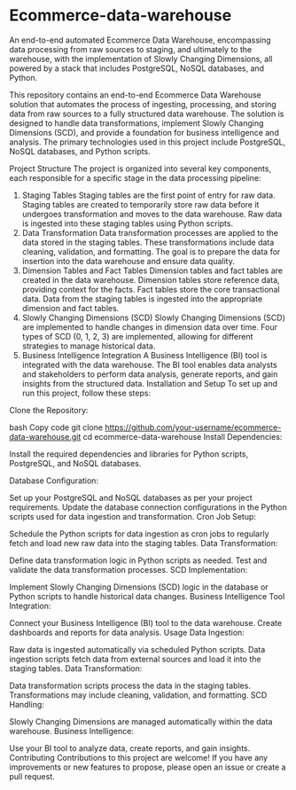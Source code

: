 # Ecommerce-data-warehouse
An end-to-end automated Ecommerce Data Warehouse, encompassing data processing from raw sources to staging, and ultimately to the warehouse, with the implementation of Slowly Changing Dimensions, all powered by a stack that includes PostgreSQL, NoSQL databases, and Python.

This repository contains an end-to-end Ecommerce Data Warehouse solution that automates the process of ingesting, processing, and storing data from raw sources to a fully structured data warehouse. The solution is designed to handle data transformations, implement Slowly Changing Dimensions (SCD), and provide a foundation for business intelligence and analysis. The primary technologies used in this project include PostgreSQL, NoSQL databases, and Python scripts.

Project Structure
The project is organized into several key components, each responsible for a specific stage in the data processing pipeline:

1. Staging Tables
Staging tables are the first point of entry for raw data.
Staging tables are created to temporarily store raw data before it undergoes transformation and moves to the data warehouse.
Raw data is ingested into these staging tables using Python scripts.
2. Data Transformation
Data transformation processes are applied to the data stored in the staging tables.
These transformations include data cleaning, validation, and formatting.
The goal is to prepare the data for insertion into the data warehouse and ensure data quality.
3. Dimension Tables and Fact Tables
Dimension tables and fact tables are created in the data warehouse.
Dimension tables store reference data, providing context for the facts.
Fact tables store the core transactional data.
Data from the staging tables is ingested into the appropriate dimension and fact tables.
4. Slowly Changing Dimensions (SCD)
Slowly Changing Dimensions (SCD) are implemented to handle changes in dimension data over time.
Four types of SCD (0, 1, 2, 3) are implemented, allowing for different strategies to manage historical data.
5. Business Intelligence Integration
A Business Intelligence (BI) tool is integrated with the data warehouse.
The BI tool enables data analysts and stakeholders to perform data analysis, generate reports, and gain insights from the structured data.
Installation and Setup
To set up and run this project, follow these steps:

Clone the Repository:

bash
Copy code
git clone https://github.com/your-username/ecommerce-data-warehouse.git
cd ecommerce-data-warehouse
Install Dependencies:

Install the required dependencies and libraries for Python scripts, PostgreSQL, and NoSQL databases.

Database Configuration:

Set up your PostgreSQL and NoSQL databases as per your project requirements.
Update the database connection configurations in the Python scripts used for data ingestion and transformation.
Cron Job Setup:

Schedule the Python scripts for data ingestion as cron jobs to regularly fetch and load new raw data into the staging tables.
Data Transformation:

Define data transformation logic in Python scripts as needed.
Test and validate the data transformation processes.
SCD Implementation:

Implement Slowly Changing Dimensions (SCD) logic in the database or Python scripts to handle historical data changes.
Business Intelligence Tool Integration:

Connect your Business Intelligence (BI) tool to the data warehouse.
Create dashboards and reports for data analysis.
Usage
Data Ingestion:

Raw data is ingested automatically via scheduled Python scripts.
Data ingestion scripts fetch data from external sources and load it into the staging tables.
Data Transformation:

Data transformation scripts process the data in the staging tables.
Transformations may include cleaning, validation, and formatting.
SCD Handling:

Slowly Changing Dimensions are managed automatically within the data warehouse.
Business Intelligence:

Use your BI tool to analyze data, create reports, and gain insights.
Contributing
Contributions to this project are welcome! If you have any improvements or new features to propose, please open an issue or create a pull request.
